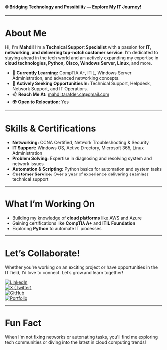 #### 🌐 Bridging Technology and Possibility — Explore My IT Journey!  

---

# About Me  
Hi, I'm **Mahdi**! I’m a **Technical Support Specialist** with a passion for **IT, networking, and delivering top-notch customer service**. I’m dedicated to staying ahead in the tech world and am actively expanding my expertise in **cloud technologies, Python, Cisco, Windows Server, Linux**, and more.  

- 🌱 **Currently Learning:** CompTIA A+, ITIL, Windows Server Administration, and advanced networking concepts.  
- 💼 **Actively Seeking Opportunities In:** Technical Support, Helpdesk, Network Support, and IT Operations.  
- 📫 **Reach Me At:** [mahdi.tarafder.ca@gmail.com](mailto:mahdi.tarafder.ca@gmail.com)  
- 🌍 **Open to Relocation:** Yes  

---

# Skills & Certifications  
- **Networking:** CCNA Certified, Network Troubleshooting & Security  
- **IT Support:** Windows OS, Active Directory, Microsoft 365, Linux Administration  
- **Problem Solving:** Expertise in diagnosing and resolving system and network issues  
- **Automation & Scripting:** Python basics for automation and system tasks  
- **Customer Service:** Over a year of experience delivering seamless technical support  

---

# What I’m Working On  
- Building my knowledge of **cloud platforms** like AWS and Azure  
- Gaining certifications like **CompTIA A+** and **ITIL Foundation**  
- Exploring **Python** to automate IT processes  

---

# Let’s Collaborate!  
Whether you're working on an exciting project or have opportunities in the IT field, I’d love to connect. Let’s grow and learn together!  

[![LinkedIn](https://img.shields.io/badge/LinkedIn-%230077B5.svg?style=for-the-badge&logo=linkedin&logoColor=white)](https://www.linkedin.com/in/Mahdi-Tarafder/)  
[![X (Twitter)](https://img.shields.io/badge/X-%231DA1F2.svg?style=for-the-badge&logo=twitter&logoColor=white)](https://x.com/MahdiHassa73606)  
[![GitHub](https://img.shields.io/badge/GitHub-%2312100E.svg?style=for-the-badge&logo=github&logoColor=white)](https://github.com/Mahdi-Tarafder)  
[![Portfolio](https://img.shields.io/badge/Portfolio-%23000000.svg?style=for-the-badge&logo=vercel&logoColor=white)](https://your-portfolio-link.com)  

---

# Fun Fact  
When I'm not fixing networks or automating tasks, you'll find me exploring tech communities or diving into the latest in cloud computing trends!  
